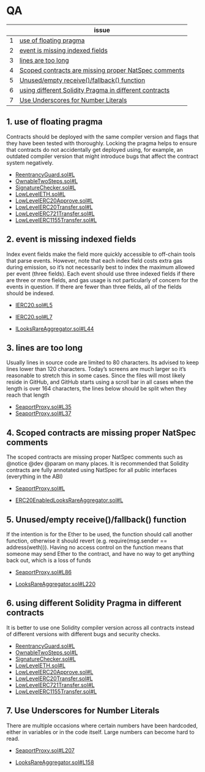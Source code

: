 
# QA

| | issue |
| ----------- | ----------- |
| 1 | [use of floating pragma](#1-use-of-floating-pragma) |
| 2 | [event is missing indexed fields](#2-event-is-missing-indexed-fields) |
| 3 | [lines are too long](#3-lines-are-too-long) |
| 4 | [Scoped contracts are missing proper NatSpec comments](#4-scoped-contracts-are-missing-proper-natspec-comments) |
| 5 | [Unused/empty receive()/fallback() function](#5-unusedempty-receivefallback-function) |
| 6 | [using different Solidity Pragma in different contracts](#6-using-different-solidity-pragma-in-different-contracts) |
| 7 | [Use Underscores for Number Literals](#7-use-underscores-for-number-literals) |


## 1. use of floating pragma
Contracts should be deployed with the same compiler version and flags that they have been tested with thoroughly. Locking the pragma helps to ensure that contracts do not accidentally get deployed using, for example, an outdated compiler version that might introduce bugs that affect the contract system negatively.

- [ReentrancyGuard.sol#L](https://github.com/code-423n4/2022-11-looksrare/blob/main/contracts/ReentrancyGuard.sol#L)
- [OwnableTwoSteps.sol#L](https://github.com/code-423n4/2022-11-looksrare/blob/main/contracts/OwnableTwoSteps.sol#L)
- [SignatureChecker.sol#L](https://github.com/code-423n4/2022-11-looksrare/blob/main/contracts/SignatureChecker.sol#L)
- [LowLevelETH.sol#L](https://github.com/code-423n4/2022-11-looksrare/blob/main/contracts/lowLevelCallers/LowLevelETH.sol#L)
- [LowLevelERC20Approve.sol#L](https://github.com/code-423n4/2022-11-looksrare/blob/main/contracts/lowLevelCallers/LowLevelERC20Approve.sol#L)
- [LowLevelERC20Transfer.sol#L](https://github.com/code-423n4/2022-11-looksrare/blob/main/contracts/lowLevelCallers/LowLevelERC20Transfer.sol#L)
- [LowLevelERC721Transfer.sol#L](https://github.com/code-423n4/2022-11-looksrare/blob/main/contracts/lowLevelCallers/LowLevelERC721Transfer.sol#L)
- [LowLevelERC1155Transfer.sol#L](https://github.com/code-423n4/2022-11-looksrare/blob/main/contracts/lowLevelCallers/LowLevelERC1155Transfer.sol#L)


## 2. event is missing indexed fields
Index event fields make the field more quickly accessible to off-chain tools that parse events. However, note that each index field costs extra gas during emission, so it’s not necessarily best to index the maximum allowed per event (three fields). Each event should use three indexed fields if there are three or more fields, and gas usage is not particularly of concern for the events in question. If there are fewer than three fields, all of the fields should be indexed.

- [IERC20.sol#L5](https://github.com/code-423n4/2022-11-looksrare/blob/main/contracts/interfaces/IERC20.sol#L5)
- [IERC20.sol#L7](https://github.com/code-423n4/2022-11-looksrare/blob/main/contracts/interfaces/IERC20.sol#L7)

- [ILooksRareAggregator.sol#L44](https://github.com/code-423n4/2022-11-looksrare/blob/main/contracts/interfaces/ILooksRareAggregator.sol#L44)


## 3. lines are too long

Usually lines in source code are limited to 80 characters. Its advised to keep lines lower than 120 characters. Today’s screens are much larger so it’s reasonable to stretch this in some cases. Since the files will most likely reside in GitHub, and GitHub starts using a scroll bar in all cases when the length is over 164 characters, the lines below should be split when they reach that length

- [SeaportProxy.sol#L35](https://github.com/code-423n4/2022-11-looksrare/blob/main/contracts/proxies/SeaportProxy.sol#L35)
- [SeaportProxy.sol#L37](https://github.com/code-423n4/2022-11-looksrare/blob/main/contracts/proxies/SeaportProxy.sol#L37)



## 4. Scoped contracts are missing proper NatSpec comments
The scoped contracts are missing proper NatSpec comments such as @notice @dev @param on many places. It is recommended that Solidity contracts are fully annotated using NatSpec for all public interfaces (everything in the ABI)

- [SeaportProxy.sol#L](https://github.com/code-423n4/2022-11-looksrare/blob/main/contracts/proxies/SeaportProxy.sol#L)

- [ERC20EnabledLooksRareAggregator.sol#L](https://github.com/code-423n4/2022-11-looksrare/blob/main/contracts/ERC20EnabledLooksRareAggregator.sol#L)


## 5. Unused/empty receive()/fallback() function
If the intention is for the Ether to be used, the function should call another function, otherwise it should revert (e.g. require(msg.sender == address(weth))). Having no access control on the function means that someone may send Ether to the contract, and have no way to get anything back out, which is a loss of funds

- [SeaportProxy.sol#L86](https://github.com/code-423n4/2022-11-looksrare/blob/main/contracts/proxies/SeaportProxy.sol#L86)

- [LooksRareAggregator.sol#L220](https://github.com/code-423n4/2022-11-looksrare/blob/main/contracts/LooksRareAggregator.sol#L220)


## 6. using different Solidity Pragma in different contracts
It is better to use one Solidity compiler version across all contracts instead of different versions with different bugs and security checks.

- [ReentrancyGuard.sol#L](https://github.com/code-423n4/2022-11-looksrare/blob/main/contracts/ReentrancyGuard.sol#L)
- [OwnableTwoSteps.sol#L](https://github.com/code-423n4/2022-11-looksrare/blob/main/contracts/OwnableTwoSteps.sol#L)
- [SignatureChecker.sol#L](https://github.com/code-423n4/2022-11-looksrare/blob/main/contracts/SignatureChecker.sol#L)
- [LowLevelETH.sol#L](https://github.com/code-423n4/2022-11-looksrare/blob/main/contracts/lowLevelCallers/LowLevelETH.sol#L)
- [LowLevelERC20Approve.sol#L](https://github.com/code-423n4/2022-11-looksrare/blob/main/contracts/lowLevelCallers/LowLevelERC20Approve.sol#L)
- [LowLevelERC20Transfer.sol#L](https://github.com/code-423n4/2022-11-looksrare/blob/main/contracts/lowLevelCallers/LowLevelERC20Transfer.sol#L)
- [LowLevelERC721Transfer.sol#L](https://github.com/code-423n4/2022-11-looksrare/blob/main/contracts/lowLevelCallers/LowLevelERC721Transfer.sol#L)
- [LowLevelERC1155Transfer.sol#L](https://github.com/code-423n4/2022-11-looksrare/blob/main/contracts/lowLevelCallers/LowLevelERC1155Transfer.sol#L)


## 7. Use Underscores for Number Literals
There are multiple occasions where certain numbers have been hardcoded, either in variables or in the code itself. Large numbers can become hard to read.

- [SeaportProxy.sol#L207](https://github.com/code-423n4/2022-11-looksrare/blob/main/contracts/proxies/SeaportProxy.sol#L207)

- [LooksRareAggregator.sol#L158](https://github.com/code-423n4/2022-11-looksrare/blob/main/contracts/LooksRareAggregator.sol#L158)
